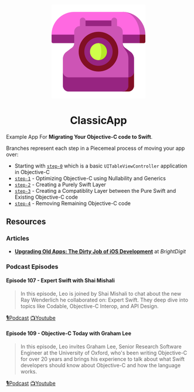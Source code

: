 <p align="center">
	<img alt="Rotary Phone Icon" title="Rotary Phone Icon" src="/Assets/rotary.png">
</p>
<h1 align="center"> ClassicApp </h1>

Example App For **Migrating Your Objective-C code to Swift**.

Branches represent each step in a Piecemeal process of moving your app over:

* Starting with [`step-0`](https://github.com/brightdigit/ClassicApp/tree/step-0) which is a basic `UITableViewController` application in Objective-C
* [`step-1`](https://github.com/brightdigit/ClassicApp/tree/step-1)  - Optimizing Objective-C using Nullability and Generics
* [`step-2`](https://github.com/brightdigit/ClassicApp/tree/step-2)  - Creating a Purely Swift Layer
* [`step-3`](https://github.com/brightdigit/ClassicApp/tree/step-3)  - Creating a Compatiblity Layer between the Pure Swift and Existing Objective-C code
* [`step-4`](https://github.com/brightdigit/ClassicApp/tree/step-4)  - Removing Remaining Objective-C code

## Resources

### Articles

* [**Upgrading Old Apps: The Dirty Job of iOS Development**](https://brightdigit.com/blog/2021/03/26/upgrading-old-ios-apps/) at *BrightDigit*

### Podcast Episodes

#### Episode 107 - Expert Swift with Shai Mishali

> In this episode, Leo is joined by Shai Mishali to chat about the new Ray Wenderlich he collaborated on: Expert Swift. They deep dive into topics like Codable, Objective-C Interop, and API Design.

[🎙Podcast](https://share.transistor.fm/s/88850e6f) [📺Youtube](https://www.youtube.com/watch?v=wQNs2ii-zsI) 

#### Episode 109 - Objective-C Today with Graham Lee

> In this episode, Leo invites Graham Lee, Senior Research Software Engineer at the University of Oxford, who's been writing Objective-C for over 20 years and brings his experience to talk about what Swift developers should know about Objective-C and how the language works.

[🎙Podcast](https://share.transistor.fm/s/6ba5bfff) [📺Youtube](https://www.youtube.com/watch?v=H8O0rj1It1w) 
